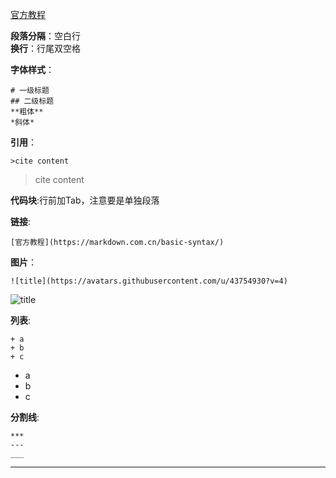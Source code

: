 [官方教程](https://markdown.com.cn/basic-syntax/)  

**段落分隔**：空白行  
**换行**：行尾双空格  

**字体样式**：  

	# 一级标题
	## 二级标题
	**粗体**
	*斜体*

**引用**：  

	>cite content
>cite content

**代码块**:行前加Tab，注意要是单独段落

**链接**:

	[官方教程](https://markdown.com.cn/basic-syntax/)

**图片**：

	![title](https://avatars.githubusercontent.com/u/43754930?v=4)


![title](https://avatars.githubusercontent.com/u/43754930?v=4)

**列表**:


	+ a
	+ b
	+ c

+ a
+ b
+ c  


**分割线**:

	***
	---
	___

***